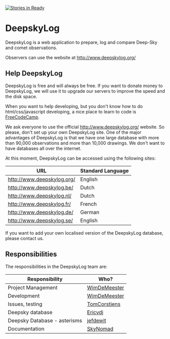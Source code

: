 [![Stories in Ready](https://badge.waffle.io/DeepskyLog/DeepskyLog.png?label=ready&title=Ready)](https://waffle.io/DeepskyLog/DeepskyLog)
# DeepskyLog
DeepskyLog is a web application to prepare, log and compare Deep-Sky and comet observations.

Observers can use the website at http://www.deepskylog.org/ 

## Help DeepskyLog

DeepskyLog is free and will always be free. If you want to donate money to DeepskyLog, we will use it to upgrade our servers to improve the speed and the disk space. 

When you want to help developing, but you don't know how to do html/css/javascript developing, a nice place to learn to code is [FreeCodeCamp](http://www.freecodecamp.com/).

We ask everyone to use the official http://www.deepskylog.org/ website. So please, don't set up your own DeepskyLog site. One of the major advantages of DeepskyLog is that we have one large database with more than 90,000 observations and more than 10,000 drawings. We don't want to have databases all over the internet.

At this moment, DeepskyLog can be accessed using the following sites:

| URL | Standard Language |
| --- | ----------------- |
| http://www.deepskylog.org/ | English |
| http://www.deepskylog.be/ | Dutch |
| http://www.deepskylog.nl/ | Dutch |
| http://www.deepskylog.fr/ | French |
| http://www.deepskylog.de/ | German |
| http://www.deepskylog.se/ | English |

If you want to add your own localised version of the DeepskyLog database, please contact us.


## Responsibilities

The responsibilities in the DeepskyLog team are:

| Responsibility | Who? |
| -------------- | ---- |
| Project Management | [WimDeMeester](https://github.com/WimDeMeester) | 
| Development | [WimDeMeester](https://github.com/WimDeMeester) | 
| Issues, testing | [TomCorstjens](https://github.com/TomCorstjens) |
| Deepsky database | [Ericvdj](https://github.com/Ericvdj) |
| Deepsky Database - asterisms | [jefdewit](https://github.com/jefdewit) | 
| Documentation | [SkyNomad](https://github.com/SkyNomad) |
